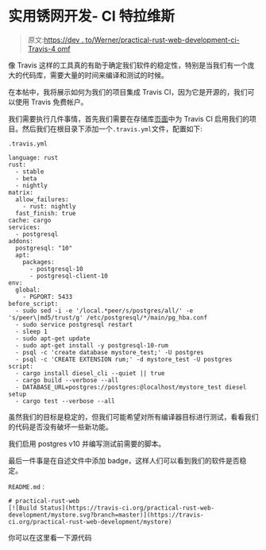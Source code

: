 # 实用锈网开发- CI 特拉维斯

> 原文:[https://dev . to/Werner/practical-rust-web-development-ci-Travis-4 omf](https://dev.to/werner/practical-rust-web-development-ci-travis-4omf)

像 Travis 这样的工具真的有助于确定我们软件的稳定性，特别是当我们有一个庞大的代码库，需要大量的时间来编译和测试的时候。

在本帖中，我将展示如何为我们的项目集成 Travis CI，因为它是开源的，我们可以使用 Travis 免费帐户。

我们需要执行几件事情，首先我们需要在存储库[页面](https://travis-ci.org/account/repositories)中为 Travis CI 启用我们的项目。然后我们在根目录下添加一个`.travis.yml`文件，配置如下:

`.travis.yml`

```
language: rust
rust:
  - stable
  - beta
  - nightly
matrix:
  allow_failures:
    - rust: nightly
  fast_finish: true
cache: cargo
services:
  - postgresql
addons:
  postgresql: "10"
  apt:
    packages:
      - postgresql-10
      - postgresql-client-10
env:
  global:
    - PGPORT: 5433
before_script:
  - sudo sed -i -e '/local.*peer/s/postgres/all/' -e 's/peer\|md5/trust/g' /etc/postgresql/*/main/pg_hba.conf
  - sudo service postgresql restart
  - sleep 1
  - sudo apt-get update
  - sudo apt-get install -y postgresql-10-rum
  - psql -c 'create database mystore_test;' -U postgres
  - psql -c 'CREATE EXTENSION rum;' -d mystore_test -U postgres
script:
  - cargo install diesel_cli --quiet || true
  - cargo build --verbose --all
  - DATABASE_URL=postgres://postgres:@localhost/mystore_test diesel setup
  - cargo test --verbose --all 
```

虽然我们的目标是稳定的，但我们可能希望对所有编译器目标进行测试，看看我们的代码是否没有破坏一些新功能。

我们启用 postgres v10 并编写测试前需要的脚本。

最后一件事是在自述文件中添加 badge，这样人们可以看到我们的软件是否稳定。

`README.md` :

```
# practical-rust-web
[![Build Status](https://travis-ci.org/practical-rust-web-development/mystore.svg?branch=master)](https://travis-ci.org/practical-rust-web-development/mystore) 
```

你可以在这里看一下源代码